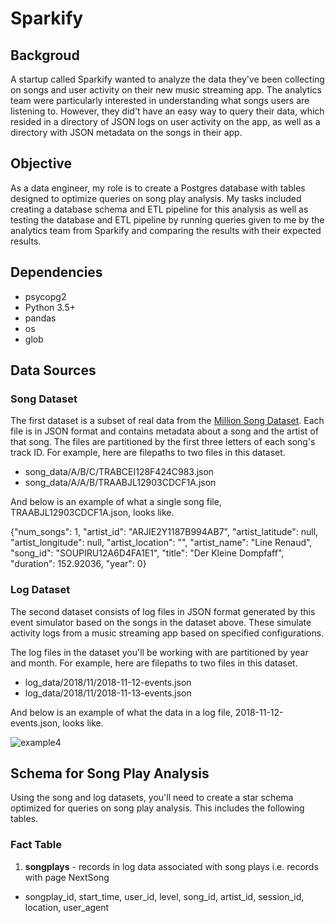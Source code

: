# Sparkify

## Backgroud

A startup called Sparkify wanted to analyze the data they've been collecting on songs and user activity on their new music streaming app. The analytics team were particularly interested in understanding what songs users are listening to. However, they did't have an easy way to query their data, which resided in a directory of JSON logs on user activity on the app, as well as a directory with JSON metadata on the songs in their app.

## Objective

As a data engineer, my role is to create a Postgres database with tables designed to optimize queries on song play analysis. My tasks included creating a database schema and ETL pipeline for this analysis as well as testing the database and ETL pipeline by running queries given to me by the analytics team from Sparkify and comparing the results with their expected results.

## Dependencies

- psycopg2
- Python 3.5+
- pandas
- os
- glob

## Data Sources

### Song Dataset

The first dataset is a subset of real data from the [Million Song Dataset](http://millionsongdataset.com/). Each file is in JSON format and contains metadata about a song and the artist of that song. The files are partitioned by the first three letters of each song's track ID. For example, here are filepaths to two files in this dataset.

- song_data/A/B/C/TRABCEI128F424C983.json
- song_data/A/A/B/TRAABJL12903CDCF1A.json

And below is an example of what a single song file, TRAABJL12903CDCF1A.json, looks like.

{"num_songs": 1, "artist_id": "ARJIE2Y1187B994AB7", "artist_latitude": null, "artist_longitude": null, "artist_location": "", "artist_name": "Line Renaud", "song_id": "SOUPIRU12A6D4FA1E1", "title": "Der Kleine Dompfaff", "duration": 152.92036, "year": 0}

### Log Dataset
The second dataset consists of log files in JSON format generated by this event simulator based on the songs in the dataset above. These simulate activity logs from a music streaming app based on specified configurations.

The log files in the dataset you'll be working with are partitioned by year and month. For example, here are filepaths to two files in this dataset.

- log_data/2018/11/2018-11-12-events.json
- log_data/2018/11/2018-11-13-events.json

And below is an example of what the data in a log file, 2018-11-12-events.json, looks like.

![example4](https://github.com/Ericliu249/Sparkify/blob/master/pic/example4.png)

## Schema for Song Play Analysis
Using the song and log datasets, you'll need to create a star schema optimized for queries on song play analysis. This includes the following tables.

### Fact Table
1. **songplays** - records in log data associated with song plays i.e. records with page NextSong
- songplay_id, start_time, user_id, level, song_id, artist_id, session_id, location, user_agent

